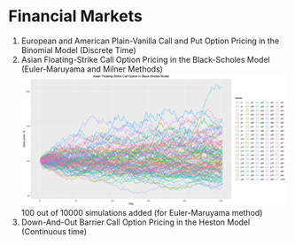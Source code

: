 # Financial Markets
1. European and American Plain-Vanilla Call and Put Option Pricing in the Binomial Model (Discrete Time)
2. Asian Floating-Strike Call Option Pricing in the Black-Scholes Model (Euler-Maruyama and Milner Methods)
![100 out of 10000 simulations](https://raw.githubusercontent.com/nikipaj1/Financial-Markets/master/asian-floating-strike%20Melstein%20FALSE%20.png)
100 out of 10000 simulations added (for Euler-Maruyama method)
3. Down-And-Out Barrier Call Option Pricing in the Heston Model (Continuous time)
